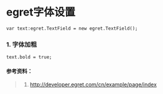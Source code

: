 # egret字体设置
```
var text:egret.TextField = new egret.TextField();
```
### 1. 字体加粗
```
text.bold = true;
```










#### 参考资料：
> 1. http://developer.egret.com/cn/example/page/index

